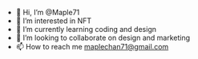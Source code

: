 - 👋 Hi, I’m @Maple71
- 👀 I’m interested in NFT
- 🌱 I’m currently learning coding and design
- 💞️ I’m looking to collaborate on design and marketing
- 📫 How to reach me maplechan71@gmail.com

<!---
Maple71/Maple71 is a ✨ special ✨ repository because its `README.md` (this file) appears on your GitHub profile.
You can click the Preview link to take a look at your changes.
--->
